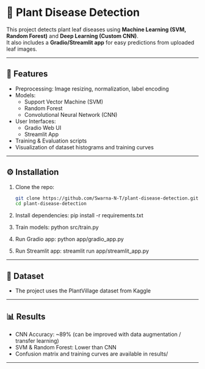 # 🌿 Plant Disease Detection

This project detects plant leaf diseases using **Machine Learning (SVM, Random Forest)** and **Deep Learning (Custom CNN)**.  
It also includes a **Gradio/Streamlit app** for easy predictions from uploaded leaf images.

---

## 🚀 Features
- Preprocessing: Image resizing, normalization, label encoding
- Models:
  - Support Vector Machine (SVM)
  - Random Forest
  - Convolutional Neural Network (CNN)
- User Interfaces:
  - Gradio Web UI
  - Streamlit App
- Training & Evaluation scripts
- Visualization of dataset histograms and training curves

---

## ⚙️ Installation
1. Clone the repo:
   ```bash
   git clone https://github.com/Swarna-N-T/plant-disease-detection.git
   cd plant-disease-detection

2. Install dependencies:
    pip install -r requirements.txt

3. Train models:
    python src/train.py

4. Run Gradio app:
    python app/gradio_app.py

5. Run Streamlit app:
    streamlit run app/streamlit_app.py

---

## 📌 Dataset
- The project uses the PlantVillage dataset from Kaggle

---

## 📊 Results
- CNN Accuracy: ~89% (can be improved with data augmentation / transfer learning)
- SVM & Random Forest: Lower than CNN
- Confusion matrix and training curves are available in results/

---

